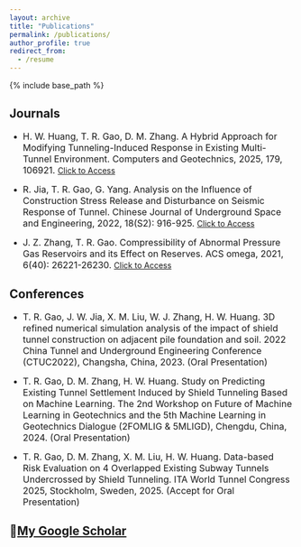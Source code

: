 ```yaml
---
layout: archive
title: "Publications"
permalink: /publications/
author_profile: true
redirect_from:
  - /resume
---
```


{% include base_path %}

## Journals

* <font size=3> H. W. Huang, T. R. Gao, D. M. Zhang. A Hybrid Approach for Modifying Tunneling-Induced Response in Existing Multi-Tunnel Environment. Computers and Geotechnics, 2025, 179, 106921. </font>
[Click to Access](https://doi.org/10.1016/j.compgeo.2024.106921)

* <font size=3> R. Jia, T. R. Gao, G. Yang. Analysis on the Influence of Construction Stress Release and Disturbance on Seismic Response of Tunnel. Chinese Journal of Underground Space and Engineering, 2022, 18(S2): 916-925. </font>
[Click to Access](https://kns.cnki.net/kcms2/article/abstract?v=ufuULlVWCsOANfdHShtrMPAvJ1uneL5PNUGCJERSP941X4m3bdBqazpuQJ5NL1-VL3BKot5Jo_QgXZkk_3QvnckGc1HwubXN9IFSTh9VtIcrf54SkZlhlVNGlVM6isFapJ-TNAmru0x7dxCk4mQvVA==&uniplatform=NZKPT&language=CHS) 

* <font size=3> J. Z. Zhang, T. R. Gao. Compressibility of Abnormal Pressure Gas Reservoirs and its Effect on Reserves. ACS omega, 2021, 6(40): 26221-26230. </font>
[Click to Access](https://doi.org/10.1021/acsomega.1c03228)

## Conferences

* <font size=3>T. R. Gao, J. W. Jia, X. M. Liu, W. J. Zhang, H. W. Huang. 3D refined numerical simulation analysis of the impact of shield tunnel construction on adjacent pile foundation and soil. 2022 China Tunnel and Underground Engineering Conference (CTUC2022), Changsha, China, 2023.
(Oral Presentation) </font>

* <font size=3>T. R. Gao, D. M. Zhang, H. W. Huang. Study on Predicting Existing Tunnel Settlement Induced by Shield Tunneling Based on Machine Learning. The 2nd Workshop on Future of Machine Learning in Geotechnics and the 5th Machine Learning in Geotechnics Dialogue (2FOMLIG & 5MLIGD), Chengdu, China, 2024.
(Oral Presentation)</font>

* <font size=3>T. R. Gao, D. M. Zhang, X. M. Liu, H. W. Huang. Data-based Risk Evaluation on 4 Overlapped Existing Subway Tunnels Undercrossed by Shield Tunneling.
ITA World Tunnel Congress 2025, Stockholm, Sweden, 2025.
(Accept for Oral Presentation)</font>

## 📝[My Google Scholar](https://scholar.google.com/citations?user=pkez5wUAAAAJ&hl=zh-CN&oi=sra)

